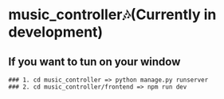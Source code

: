 # music_controller🎶(Currently in development)

## If you want to tun on your window
```
### 1. cd music_controller => python manage.py runserver
### 2. cd music_controller/frontend => npm run dev
```
